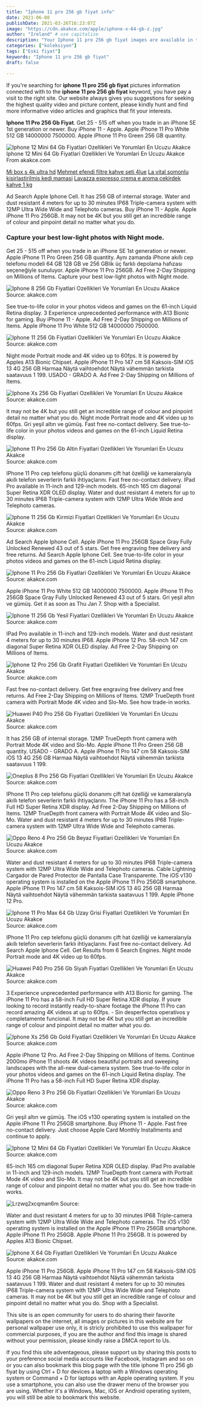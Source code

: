 ```yaml
---
title: "Iphone 11 pro 256 gb fiyat info"
date: 2021-06-08
publishDate: 2021-03-26T16:23:07Z
image: "https://cdn.akakce.com/apple/iphone-x-64-gb-z.jpg"
author: "Ireland" # use capitalize
description: "Your Iphone 11 pro 256 gb fiyat images are available in this site. Iphone 11 pro 256 gb fiyat are a topic that is being searched for and liked by netizens today. You can Get the Iphone 11 pro 256 gb fiyat files here. Get all royalty-free photos and vectors."
categories: ["koleksiyon"]
tags: ["Eski fiyat"]
keywords: "Iphone 11 pro 256 gb fiyat"
draft: false

---
```


If you're searching for **iphone 11 pro 256 gb fiyat** pictures information connected with to the **iphone 11 pro 256 gb fiyat** keyword, you have pay a visit to the right  site.  Our website always  gives you  suggestions  for seeking  the highest  quality video and picture  content, please kindly hunt and find more informative video articles and graphics  that fit your interests.

**Iphone 11 Pro 256 Gb Fiyat**. Get 25 - 515 off when you trade in an iPhone SE 1st generation or newer. Buy iPhone 11 - Apple. Apple iPhone 11 Pro White 512 GB 14000000 7500000. Apple iPhone 11 Pro Green 256 GB quantity.

![Iphone 12 Mini 64 Gb Fiyatlari Ozellikleri Ve Yorumlari En Ucuzu Akakce](https://cdn.akakce.com/apple/iphone-12-mini-64-gb-z.jpg "Iphone 12 Mini 64 Gb Fiyatlari Ozellikleri Ve Yorumlari En Ucuzu Akakce")
Iphone 12 Mini 64 Gb Fiyatlari Ozellikleri Ve Yorumlari En Ucuzu Akakce From akakce.com

[Mi box s 4k ultra hd](/mi-box-s-4k-ultra-hd/)
[Mehmet efendi filtre kahve seti 4lue](/mehmet-efendi-filtre-kahve-seti-4lue/)
[La vital somonlu kisirlastirilmis kedi mamasi](/la-vital-somonlu-kisirlastirilmis-kedi-mamasi/)
[Lavazza espresso crema e aroma cekirdek kahve 1 kg](/lavazza-espresso-crema-e-aroma-cekirdek-kahve-1-kg/)

Ad Search Apple Iphone Cell. It has 256 GB of internal storage. Water and dust resistant 4 meters for up to 30 minutes IP68 Triple-camera system with 12MP Ultra Wide Wide and Telephoto cameras. Buy iPhone 11 - Apple. Apple iPhone 11 Pro 256GB. It may not be 4K but you still get an incredible range of colour and pinpoint detail no matter what you do.

### Capture your best low-light photos with Night mode.

Get 25 - 515 off when you trade in an iPhone SE 1st generation or newer. Apple iPhone 11 Pro Green 256 GB quantity. Aynı zamanda iPhone akıllı cep telefonu modeli 64 GB 128 GB ve 256 GBlik üç farklı depolama hafızası seçeneğiyle sunuluyor. Apple iPhone 11 Pro 256GB. Ad Free 2-Day Shipping on Millions of Items. Capture your best low-light photos with Night mode.


![Iphone 8 256 Gb Fiyatlari Ozellikleri Ve Yorumlari En Ucuzu Akakce](https://cdn.akakce.com/apple/iphone-8-256-gb-z.jpg "Iphone 8 256 Gb Fiyatlari Ozellikleri Ve Yorumlari En Ucuzu Akakce")
Source: akakce.com

See true-to-life color in your photos videos and games on the 61-inch Liquid Retina display. 3 Experience unprecedented performance with A13 Bionic for gaming. Buy iPhone 11 - Apple. Ad Free 2-Day Shipping on Millions of Items. Apple iPhone 11 Pro White 512 GB 14000000 7500000.

![Iphone 11 256 Gb Fiyatlari Ozellikleri Ve Yorumlari En Ucuzu Akakce](https://cdn.akakce.com/apple/iphone-11-256-gb-z.jpg "Iphone 11 256 Gb Fiyatlari Ozellikleri Ve Yorumlari En Ucuzu Akakce")
Source: akakce.com

Night mode Portrait mode and 4K video up to 60fps. It is powered by Apples A13 Bionic Chipset. Apple iPhone 11 Pro 147 cm 58 Kaksois-SIM iOS 13 4G 256 GB Harmaa Näytä vaihtoehdot Näytä vähemmän tarkista saatavuus 1 199. USADO - GRADO A. Ad Free 2-Day Shipping on Millions of Items.

![Iphone Xs 256 Gb Fiyatlari Ozellikleri Ve Yorumlari En Ucuzu Akakce](https://cdn.akakce.com/apple/iphone-xs-256-gb-z.jpg "Iphone Xs 256 Gb Fiyatlari Ozellikleri Ve Yorumlari En Ucuzu Akakce")
Source: akakce.com

It may not be 4K but you still get an incredible range of colour and pinpoint detail no matter what you do. Night mode Portrait mode and 4K video up to 60fps. Gri yeşil altın ve gümüş. Fast free no-contact delivery. See true-to-life color in your photos videos and games on the 61-inch Liquid Retina display.

![Iphone 11 Pro 256 Gb Altin Fiyatlari Ozellikleri Ve Yorumlari En Ucuzu Akakce](https://cdn.akakce.com/apple/iphone-11-pro-256-gb-altin-z.jpg "Iphone 11 Pro 256 Gb Altin Fiyatlari Ozellikleri Ve Yorumlari En Ucuzu Akakce")
Source: akakce.com

IPhone 11 Pro cep telefonu güçlü donanımı çift hat özelliği ve kameralarıyla akıllı telefon severlerin farklı ihtiyaçlarını. Fast free no-contact delivery. IPad Pro available in 11-inch and 129-inch models. 65-inch 165 cm diagonal Super Retina XDR OLED display. Water and dust resistant 4 meters for up to 30 minutes IP68 Triple-camera system with 12MP Ultra Wide Wide and Telephoto cameras.

![Iphone 11 256 Gb Kirmizi Fiyatlari Ozellikleri Ve Yorumlari En Ucuzu Akakce](https://cdn.akakce.com/apple/iphone-11-256-gb-kirmizi-z.jpg "Iphone 11 256 Gb Kirmizi Fiyatlari Ozellikleri Ve Yorumlari En Ucuzu Akakce")
Source: akakce.com

Ad Search Apple Iphone Cell. Apple iPhone 11 Pro 256GB Space Gray Fully Unlocked Renewed 43 out of 5 stars. Get free engraving free delivery and free returns. Ad Search Apple Iphone Cell. See true-to-life color in your photos videos and games on the 61-inch Liquid Retina display.

![Iphone 11 Pro 256 Gb Fiyatlari Ozellikleri Ve Yorumlari En Ucuzu Akakce](https://cdn.akakce.com/apple/iphone-11-pro-256-gb-z.jpg "Iphone 11 Pro 256 Gb Fiyatlari Ozellikleri Ve Yorumlari En Ucuzu Akakce")
Source: akakce.com

Apple iPhone 11 Pro White 512 GB 14000000 7500000. Apple iPhone 11 Pro 256GB Space Gray Fully Unlocked Renewed 43 out of 5 stars. Gri yeşil altın ve gümüş. Get it as soon as Thu Jan 7. Shop with a Specialist.

![Iphone 11 256 Gb Yesil Fiyatlari Ozellikleri Ve Yorumlari En Ucuzu Akakce](https://cdn.akakce.com/apple/iphone-11-256-gb-yesil-z.jpg "Iphone 11 256 Gb Yesil Fiyatlari Ozellikleri Ve Yorumlari En Ucuzu Akakce")
Source: akakce.com

IPad Pro available in 11-inch and 129-inch models. Water and dust resistant 4 meters for up to 30 minutes IP68. Apple iPhone 12 Pro. 58-inch 147 cm diagonal Super Retina XDR OLED display. Ad Free 2-Day Shipping on Millions of Items.

![Iphone 12 Pro 256 Gb Grafit Fiyatlari Ozellikleri Ve Yorumlari En Ucuzu Akakce](https://cdn.akakce.com/apple/iphone-12-pro-256-gb-grafit-z.jpg "Iphone 12 Pro 256 Gb Grafit Fiyatlari Ozellikleri Ve Yorumlari En Ucuzu Akakce")
Source: akakce.com

Fast free no-contact delivery. Get free engraving free delivery and free returns. Ad Free 2-Day Shipping on Millions of Items. 12MP TrueDepth front camera with Portrait Mode 4K video and Slo-Mo. See how trade-in works.

![Huawei P40 Pro 256 Gb Fiyatlari Ozellikleri Ve Yorumlari En Ucuzu Akakce](https://cdn.akakce.com/huawei/huawei-p40-pro-256-gb-z.jpg "Huawei P40 Pro 256 Gb Fiyatlari Ozellikleri Ve Yorumlari En Ucuzu Akakce")
Source: akakce.com

It has 256 GB of internal storage. 12MP TrueDepth front camera with Portrait Mode 4K video and Slo-Mo. Apple iPhone 11 Pro Green 256 GB quantity. USADO - GRADO A. Apple iPhone 11 Pro 147 cm 58 Kaksois-SIM iOS 13 4G 256 GB Harmaa Näytä vaihtoehdot Näytä vähemmän tarkista saatavuus 1 199.

![Oneplus 8 Pro 256 Gb Fiyatlari Ozellikleri Ve Yorumlari En Ucuzu Akakce](https://cdn.akakce.com/oneplus/oneplus-8-pro-256-gb-z.jpg "Oneplus 8 Pro 256 Gb Fiyatlari Ozellikleri Ve Yorumlari En Ucuzu Akakce")
Source: akakce.com

IPhone 11 Pro cep telefonu güçlü donanımı çift hat özelliği ve kameralarıyla akıllı telefon severlerin farklı ihtiyaçlarını. The iPhone 11 Pro has a 58-inch Full HD Super Retina XDR display. Ad Free 2-Day Shipping on Millions of Items. 12MP TrueDepth front camera with Portrait Mode 4K video and Slo-Mo. Water and dust resistant 4 meters for up to 30 minutes IP68 Triple-camera system with 12MP Ultra Wide Wide and Telephoto cameras.

![Oppo Reno 4 Pro 256 Gb Beyaz Fiyatlari Ozellikleri Ve Yorumlari En Ucuzu Akakce](https://cdn.akakce.com/oppo/oppo-reno-4-pro-256-gb-beyaz-z.jpg "Oppo Reno 4 Pro 256 Gb Beyaz Fiyatlari Ozellikleri Ve Yorumlari En Ucuzu Akakce")
Source: akakce.com

Water and dust resistant 4 meters for up to 30 minutes IP68 Triple-camera system with 12MP Ultra Wide Wide and Telephoto cameras. Cable Lightning Cargador de Pared Protector de Pantalla Case Transparente. The iOS v130 operating system is installed on the Apple iPhone 11 Pro 256GB smartphone. Apple iPhone 11 Pro 147 cm 58 Kaksois-SIM iOS 13 4G 256 GB Harmaa Näytä vaihtoehdot Näytä vähemmän tarkista saatavuus 1 199. Apple iPhone 12 Pro.

![Iphone 11 Pro Max 64 Gb Uzay Grisi Fiyatlari Ozellikleri Ve Yorumlari En Ucuzu Akakce](https://cdn.akakce.com/apple/iphone-11-pro-max-64-gb-uzay-grisi-z.jpg "Iphone 11 Pro Max 64 Gb Uzay Grisi Fiyatlari Ozellikleri Ve Yorumlari En Ucuzu Akakce")
Source: akakce.com

IPhone 11 Pro cep telefonu güçlü donanımı çift hat özelliği ve kameralarıyla akıllı telefon severlerin farklı ihtiyaçlarını. Fast free no-contact delivery. Ad Search Apple Iphone Cell. Get Results from 6 Search Engines. Night mode Portrait mode and 4K video up to 60fps.

![Huawei P40 Pro 256 Gb Siyah Fiyatlari Ozellikleri Ve Yorumlari En Ucuzu Akakce](https://cdn.akakce.com/huawei/huawei-p40-pro-256-gb-siyah-z.jpg "Huawei P40 Pro 256 Gb Siyah Fiyatlari Ozellikleri Ve Yorumlari En Ucuzu Akakce")
Source: akakce.com

3 Experience unprecedented performance with A13 Bionic for gaming. The iPhone 11 Pro has a 58-inch Full HD Super Retina XDR display. If youre looking to record instantly ready-to-share footage the iPhone 11 Pro can record amazing 4K videos at up to 60fps. - Sin desperfectos operativos y completamente funcional. It may not be 4K but you still get an incredible range of colour and pinpoint detail no matter what you do.

![Iphone Xs 256 Gb Gold Fiyatlari Ozellikleri Ve Yorumlari En Ucuzu Akakce](https://cdn.akakce.com/apple/iphone-xs-256-gb-gold-z.jpg "Iphone Xs 256 Gb Gold Fiyatlari Ozellikleri Ve Yorumlari En Ucuzu Akakce")
Source: akakce.com

Apple iPhone 12 Pro. Ad Free 2-Day Shipping on Millions of Items. Continue 2000mo iPhone 11 shoots 4K videos beautiful portraits and sweeping landscapes with the all-new dual-camera system. See true-to-life color in your photos videos and games on the 61-inch Liquid Retina display. The iPhone 11 Pro has a 58-inch Full HD Super Retina XDR display.

![Oppo Reno 3 Pro 256 Gb Fiyatlari Ozellikleri Ve Yorumlari En Ucuzu Akakce](https://cdn.akakce.com/oppo/oppo-reno-3-pro-256-gb-z.jpg "Oppo Reno 3 Pro 256 Gb Fiyatlari Ozellikleri Ve Yorumlari En Ucuzu Akakce")
Source: akakce.com

Gri yeşil altın ve gümüş. The iOS v130 operating system is installed on the Apple iPhone 11 Pro 256GB smartphone. Buy iPhone 11 - Apple. Fast free no-contact delivery. Just choose Apple Card Monthly Installments and continue to apply.

![Iphone 12 Mini 64 Gb Fiyatlari Ozellikleri Ve Yorumlari En Ucuzu Akakce](https://cdn.akakce.com/apple/iphone-12-mini-64-gb-z.jpg "Iphone 12 Mini 64 Gb Fiyatlari Ozellikleri Ve Yorumlari En Ucuzu Akakce")
Source: akakce.com

65-inch 165 cm diagonal Super Retina XDR OLED display. IPad Pro available in 11-inch and 129-inch models. 12MP TrueDepth front camera with Portrait Mode 4K video and Slo-Mo. It may not be 4K but you still get an incredible range of colour and pinpoint detail no matter what you do. See how trade-in works.

![Lrzwq2xcqman6m](https://iis-akakce.akamaized.net/p.z?%2F%2Fmcdn01%2Egittigidiyor%2Enet%2F65698%2F656988979%5F0%2Ejpg "Lrzwq2xcqman6m")
Source: 

Water and dust resistant 4 meters for up to 30 minutes IP68 Triple-camera system with 12MP Ultra Wide Wide and Telephoto cameras. The iOS v130 operating system is installed on the Apple iPhone 11 Pro 256GB smartphone. Apple iPhone 11 Pro 256GB. Apple iPhone 11 Pro 256GB. It is powered by Apples A13 Bionic Chipset.

![Iphone X 64 Gb Fiyatlari Ozellikleri Ve Yorumlari En Ucuzu Akakce](https://cdn.akakce.com/apple/iphone-x-64-gb-z.jpg "Iphone X 64 Gb Fiyatlari Ozellikleri Ve Yorumlari En Ucuzu Akakce")
Source: akakce.com

Apple iPhone 11 Pro 256GB. Apple iPhone 11 Pro 147 cm 58 Kaksois-SIM iOS 13 4G 256 GB Harmaa Näytä vaihtoehdot Näytä vähemmän tarkista saatavuus 1 199. Water and dust resistant 4 meters for up to 30 minutes IP68 Triple-camera system with 12MP Ultra Wide Wide and Telephoto cameras. It may not be 4K but you still get an incredible range of colour and pinpoint detail no matter what you do. Shop with a Specialist.

This site is an open community for users to do sharing their favorite wallpapers on the internet, all images or pictures in this website are for personal wallpaper use only, it is stricly prohibited to use this wallpaper for commercial purposes, if you are the author and find this image is shared without your permission, please kindly raise a DMCA report to Us.

If you find this site adventageous, please support us by sharing this posts to your preference social media accounts like Facebook, Instagram and so on or you can also bookmark this blog page with the title iphone 11 pro 256 gb fiyat by using Ctrl + D for devices a laptop with a Windows operating system or Command + D for laptops with an Apple operating system. If you use a smartphone, you can also use the drawer menu of the browser you are using. Whether it's a Windows, Mac, iOS or Android operating system, you will still be able to bookmark this website.
